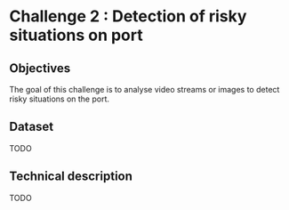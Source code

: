 # Challenge 2 : Detection of risky situations on port

## Objectives

The goal of this challenge is to analyse video streams or images to detect risky situations on the port. 

## Dataset 

TODO 

## Technical description 

TODO
